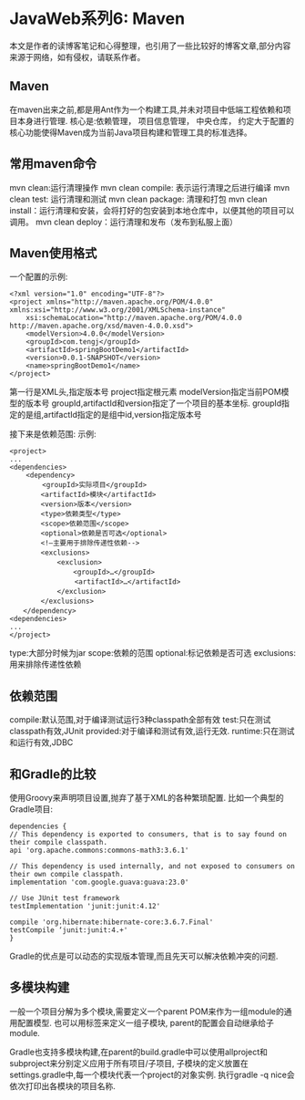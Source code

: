 # JavaWeb系列6: Maven
本文是作者的读博客笔记和心得整理，也引用了一些比较好的博客文章,部分内容来源于网络，如有侵权，请联系作者。

## Maven
在maven出来之前,都是用Ant作为一个构建工具,并未对项目中低端工程依赖和项目本身进行管理.
核心是:依赖管理， 项目信息管理， 中央仓库， 约定大于配置的核心功能使得Maven成为当前Java项目构建和管理工具的标准选择。

## 常用maven命令
mvn clean:运行清理操作
mvn clean compile: 表示运行清理之后进行编译
mvn clean test: 运行清理和测试
mvn clean package: 清理和打包
mvn clean install：运行清理和安装，会将打好的包安装到本地仓库中，以便其他的项目可以调用。
mvn clean deploy：运行清理和发布（发布到私服上面）

## Maven使用格式
一个配置的示例:
```
<?xml version="1.0" encoding="UTF-8"?>
<project xmlns="http://maven.apache.org/POM/4.0.0" xmlns:xsi="http://www.w3.org/2001/XMLSchema-instance"
    xsi:schemaLocation="http://maven.apache.org/POM/4.0.0 http://maven.apache.org/xsd/maven-4.0.0.xsd">
    <modelVersion>4.0.0</modelVersion>
    <groupId>com.tengj</groupId>
    <artifactId>springBootDemo1</artifactId>
    <version>0.0.1-SNAPSHOT</version>
    <name>springBootDemo1</name>
</project>
```
第一行是XML头,指定版本号
project指定根元素
modelVersion指定当前POM模型的版本号
groupId,artifactId和version指定了一个项目的基本坐标.
groupId指定的是组,artifactId指定的是组中id,version指定版本号

接下来是依赖范围:
示例:
```
<project>
...
<dependencies>
    <dependency>
        <groupId>实际项目</groupId>
　　　　 <artifactId>模块</artifactId>
　　　　 <version>版本</version>
　　　　 <type>依赖类型</type>
　　　　 <scope>依赖范围</scope>
　　　　 <optional>依赖是否可选</optional>
　　　　 <!—主要用于排除传递性依赖-->
　　　　 <exclusions>
　　　　     <exclusion>
　　　　　　　    <groupId>…</groupId>
　　　　　　　　　 <artifactId>…</artifactId>
　　　　　　　</exclusion>
　　　　 </exclusions>
　　</dependency>
<dependencies>
...
</project>
```

type:大部分时候为jar
scope:依赖的范围
optional:标记依赖是否可选
exclusions:用来排除传递性依赖

## 依赖范围
compile:默认范围,对于编译测试运行3种classpath全部有效
test:只在测试classpath有效,JUnit
provided:对于编译和测试有效,运行无效.
runtime:只在测试和运行有效,JDBC

## 和Gradle的比较
使用Groovy来声明项目设置,抛弃了基于XML的各种繁琐配置.
比如一个典型的Gradle项目:
```
dependencies {
// This dependency is exported to consumers, that is to say found on their compile classpath.
api 'org.apache.commons:commons-math3:3.6.1'

// This dependency is used internally, and not exposed to consumers on their own compile classpath.
implementation 'com.google.guava:guava:23.0'

// Use JUnit test framework
testImplementation 'junit:junit:4.12'

compile 'org.hibernate:hibernate-core:3.6.7.Final'
testCompile ‘junit:junit:4.+'
}
```
Gradle的优点是可以动态的实现版本管理,而且先天可以解决依赖冲突的问题.

## 多模块构建
一般一个项目分解为多个模块,需要定义一个parent POM来作为一组module的通用配置模型. 也可以用标签来定义一组子模块,
parent的配置会自动继承给子module.

Gradle也支持多模块构建,在parent的build.gradle中可以使用allproject和subproject来分别定义应用于所有项目/子项目,
子模块的定义放置在settings.gradle中,每一个模块代表一个project的对象实例.
执行gradle -q nice会依次打印出各模块的项目名称.



